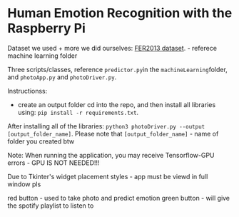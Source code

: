 # **Human Emotion Recognition with the Raspberry Pi**

Dataset we used + more we did ourselves: [FER2013 dataset](https://www.kaggle.com/ashishpatel26/facial-expression-recognitionferchallenge). - referece machine learning folder

Three scripts/classes, reference ```predictor.py```in the ```machineLearning```folder, and ```photoApp.py``` and ```photoDriver.py```. 

Instructionss:

- create an output folder
cd into the repo, and then install all libraries using: ```pip install -r requirements.txt```. 

After installing all of the libraries: ```python3 photoDriver.py --output [output_folder_name]```. Please note that ```[output_folder_name]``` - name of folder you created btw

Note: When running the application, you may receive Tensorflow-GPU errors - GPU IS NOT NEEDED!!! 


Due to Tkinter's widget placement styles - app must be viewd in full window pls

red button - used to take photo and predict emotion
green button - will give the spotify playlist to listen to
